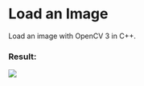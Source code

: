 # Load an Image
<p>Load an image with OpenCV 3 in C++.</p>
<h3>Result:</h3>
<img src="https://raw.githubusercontent.com/0Skywalker/OpenCV-Examples/master/Load_image/result.PNG"/>
